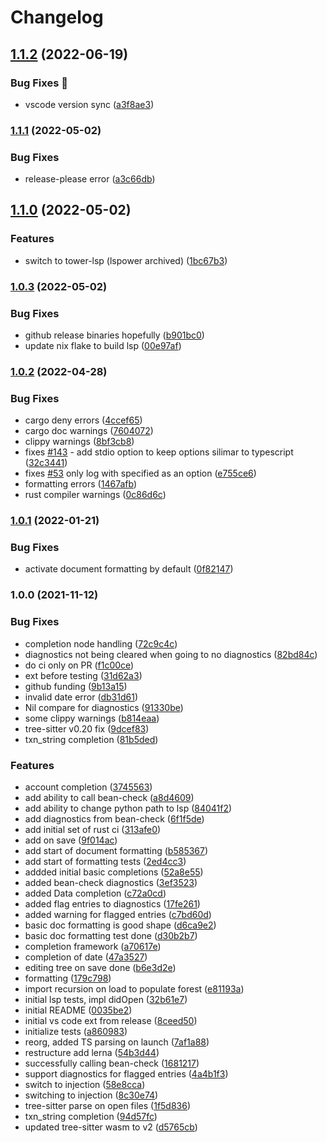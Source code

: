 # Changelog

## [1.1.2](https://github.com/polarmutex/beancount-language-server/compare/v1.1.1...v1.1.2) (2022-06-19)


### Bug Fixes 🐛

* vscode version sync ([a3f8ae3](https://github.com/polarmutex/beancount-language-server/commit/a3f8ae384cb4524dfdd23887adc1a9747567f124))

### [1.1.1](https://github.com/polarmutex/beancount-language-server/compare/v1.1.0...v1.1.1) (2022-05-02)


### Bug Fixes

* release-please error ([a3c66db](https://github.com/polarmutex/beancount-language-server/commit/a3c66db6b13bd000599ba55a1801f3e87ef64a8a))

## [1.1.0](https://github.com/polarmutex/beancount-language-server/compare/v1.0.3...v1.1.0) (2022-05-02)

### Features

- switch to tower-lsp (lspower archived) ([1bc67b3](https://github.com/polarmutex/beancount-language-server/commit/1bc67b3fd29be3855dd137c69e6a1084d66f15ff))

### [1.0.3](https://github.com/polarmutex/beancount-language-server/compare/v1.0.2...v1.0.3) (2022-05-02)

### Bug Fixes

- github release binaries hopefully ([b901bc0](https://github.com/polarmutex/beancount-language-server/commit/b901bc00a670b0bfe12b3228bb46ad1cddda3039))
- update nix flake to build lsp ([00e97af](https://github.com/polarmutex/beancount-language-server/commit/00e97af413103a240fe6bdcbdad52bd8a4db170a))

### [1.0.2](https://github.com/polarmutex/beancount-language-server/compare/v1.0.1...v1.0.2) (2022-04-28)

### Bug Fixes

- cargo deny errors ([4ccef65](https://github.com/polarmutex/beancount-language-server/commit/4ccef655934b6a5df55c1a34e1d4a36f728c9814))
- cargo doc warnings ([7604072](https://github.com/polarmutex/beancount-language-server/commit/76040720849a0b1326fd19eef0cf884801828d35))
- clippy warnings ([8bf3cb8](https://github.com/polarmutex/beancount-language-server/commit/8bf3cb881ac0f92b59bf5c7655ab363d2ddb0dba))
- fixes [#143](https://github.com/polarmutex/beancount-language-server/issues/143) - add stdio option to keep options silimar to typescript ([32c3441](https://github.com/polarmutex/beancount-language-server/commit/32c34417056283e9d1ed6997942dfce169f45180))
- fixes [#53](https://github.com/polarmutex/beancount-language-server/issues/53) only log with specified as an option ([e755ce6](https://github.com/polarmutex/beancount-language-server/commit/e755ce6de820da8ed101778d78b5457a9f58ad0e))
- formatting errors ([1467afb](https://github.com/polarmutex/beancount-language-server/commit/1467afbe91df87ad33c88dfc18a713588965f68a))
- rust compiler warnings ([0c86d6c](https://github.com/polarmutex/beancount-language-server/commit/0c86d6c0d36d2fb9cfd463dca10ad428893b5d24))

### [1.0.1](https://github.com/polarmutex/beancount-language-server/compare/v1.0.0...v1.0.1) (2022-01-21)

### Bug Fixes

- activate document formatting by default ([0f82147](https://github.com/polarmutex/beancount-language-server/commit/0f821474e0216aaa1018c1fc451903b024089d12))

### 1.0.0 (2021-11-12)

### Bug Fixes

- completion node handling ([72c9c4c](https://github.com/polarmutex/beancount-language-server/commit/72c9c4ca8270b718a83db6391462cc2ae5add858))
- diagnostics not being cleared when going to no diagnostics ([82bd84c](https://github.com/polarmutex/beancount-language-server/commit/82bd84cfd0f0eb39796e13fa3129693c3f1d1b3e))
- do ci only on PR ([f1c00ce](https://github.com/polarmutex/beancount-language-server/commit/f1c00cec3bd761c9a1482c5063c58cd53d4e1e46))
- ext before testing ([31d62a3](https://github.com/polarmutex/beancount-language-server/commit/31d62a337986abed909d276adbb8f515053b74d4))
- github funding ([9b13a15](https://github.com/polarmutex/beancount-language-server/commit/9b13a151eaca21a3a6fe0e015cb37d01d4a5a957))
- invalid date error ([db31d61](https://github.com/polarmutex/beancount-language-server/commit/db31d61bf40fc8f5325dc4e57628805acf08afcf))
- Nil compare for diagnostics ([91330be](https://github.com/polarmutex/beancount-language-server/commit/91330be0d905e489445608acebc69124c5ff2c5c))
- some clippy warnings ([b814eaa](https://github.com/polarmutex/beancount-language-server/commit/b814eaa250d515ef54520b7b97e3b096393ded39))
- tree-sitter v0.20 fix ([9dcef83](https://github.com/polarmutex/beancount-language-server/commit/9dcef83274b60324a4ca986be6b812649ce150b1))
- txn_string completion ([81b5ded](https://github.com/polarmutex/beancount-language-server/commit/81b5ded4c98ca1a280d930d046f3ef15111da131))

### Features

- account completion ([3745563](https://github.com/polarmutex/beancount-language-server/commit/3745563924a1d41e8216bd8e4cb0ce6a54244f23))
- add ability to call bean-check ([a8d4609](https://github.com/polarmutex/beancount-language-server/commit/a8d46091fe429e420c198d92851da427b6c6edd7))
- add ability to change python path to lsp ([84041f2](https://github.com/polarmutex/beancount-language-server/commit/84041f2786e2a5072495ec382dfaa937218d68ac))
- add diagnostics from bean-check ([6f1f5de](https://github.com/polarmutex/beancount-language-server/commit/6f1f5dede8f30adee7aba90c793d54011cbf240c))
- add initial set of rust ci ([313afe0](https://github.com/polarmutex/beancount-language-server/commit/313afe0fab3593f196084f5231702f2423ed8faa))
- add on save ([9f014ac](https://github.com/polarmutex/beancount-language-server/commit/9f014ac802e496a474652c1494ae81aec6bf297e))
- add start of document formatting ([b585367](https://github.com/polarmutex/beancount-language-server/commit/b5853679295c92330eaee4ca30dd0e6a29d357a2))
- add start of formatting tests ([2ed4cc3](https://github.com/polarmutex/beancount-language-server/commit/2ed4cc3d41596c535dfa6c7e8f81408df29d33b5))
- addded initial basic completions ([52a8e55](https://github.com/polarmutex/beancount-language-server/commit/52a8e55a9d0753a03f44903a4de9e297708e3f6c))
- added bean-check diagnostics ([3ef3523](https://github.com/polarmutex/beancount-language-server/commit/3ef3523482e47756f13d9fc57f06831056ab6dd4))
- added Data completion ([c72a0cd](https://github.com/polarmutex/beancount-language-server/commit/c72a0cd48a0cce61722a5b43c56196547e4e92cb))
- added flag entries to diagnostics ([17fe261](https://github.com/polarmutex/beancount-language-server/commit/17fe26159cf7eb4a4fffc7eff2357a7cbe14d014))
- added warning for flagged entries ([c7bd60d](https://github.com/polarmutex/beancount-language-server/commit/c7bd60d757bf0332fdd731991fe922bbb2826271))
- basic doc formatting is good shape ([d6ca9e2](https://github.com/polarmutex/beancount-language-server/commit/d6ca9e25d1edc45e51a4bdb124d08a4257f48bd8))
- basic doc formatting test done ([d30b2b7](https://github.com/polarmutex/beancount-language-server/commit/d30b2b707a0ff567dc98e536c3bd273818e58b9f))
- completion framework ([a70617e](https://github.com/polarmutex/beancount-language-server/commit/a70617e0582b58e7a83dc35efc57fc60f40cdfea))
- completion of date ([47a3527](https://github.com/polarmutex/beancount-language-server/commit/47a352760070f20605b87ba688f5417df2ac819c))
- editing tree on save done ([b6e3d2e](https://github.com/polarmutex/beancount-language-server/commit/b6e3d2e93963c7fedd4ec461fbd67977be6bdce2))
- formatting ([179c798](https://github.com/polarmutex/beancount-language-server/commit/179c798c62fa820d20a39f3d5e164714851681d6))
- import recursion on load to populate forest ([e81193a](https://github.com/polarmutex/beancount-language-server/commit/e81193a4add543f2a82ee62255d2f301a8161e89))
- initial lsp tests, impl didOpen ([32b61e7](https://github.com/polarmutex/beancount-language-server/commit/32b61e7acea84a01e42ff916acafae63050e74b6))
- initial README ([0035be2](https://github.com/polarmutex/beancount-language-server/commit/0035be2fe15267baf9a02efe4e5d1c9b5cdd6c7c))
- initial vs code ext from release ([8ceed50](https://github.com/polarmutex/beancount-language-server/commit/8ceed50e1c16788a059dc7ef50c46086178a66b3))
- initialize tests ([a860983](https://github.com/polarmutex/beancount-language-server/commit/a86098316570e9524b9a03a035b4f6d70ea554a2))
- reorg, added TS parsing on launch ([7af1a88](https://github.com/polarmutex/beancount-language-server/commit/7af1a886010a8bd3308b7ae3df47f6bca237e5d3))
- restructure add lerna ([54b3d44](https://github.com/polarmutex/beancount-language-server/commit/54b3d44da223c4c87ae19b27176efa48fe3fce3d))
- successfully calling bean-check ([1681217](https://github.com/polarmutex/beancount-language-server/commit/1681217b749e6965209b4629365f8e9295ca0275))
- support diagnostics for flagged entries ([4a4b1f3](https://github.com/polarmutex/beancount-language-server/commit/4a4b1f379aa658f7559cdddfd04f6dad978bbe41))
- switch to injection ([58e8cca](https://github.com/polarmutex/beancount-language-server/commit/58e8ccaed5470f1a10f63459ce98c2b1799c9387))
- switching to injection ([8c30e74](https://github.com/polarmutex/beancount-language-server/commit/8c30e74c4dcbad86d1c65173fe2385b718d4e44e))
- tree-sitter parse on open files ([1f5d836](https://github.com/polarmutex/beancount-language-server/commit/1f5d836af3136a438043fdc5458ddf6fcab781b7))
- txn_string completion ([94d57fc](https://github.com/polarmutex/beancount-language-server/commit/94d57fc3e5d015ddacbb6528a18081f0633e9331))
- updated tree-sitter wasm to v2 ([d5765cb](https://github.com/polarmutex/beancount-language-server/commit/d5765cb88268ba450291a092926c88a48e4bbf73))
